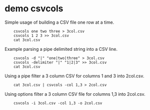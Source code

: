 
# demo csvcols

Simple usage of building a CSV file one row at a time.

```shell
    csvcols one two three > 3col.csv
    csvcols 1 2 3 >> 3col.csv
    cat 3col.csv
```

Example parsing a pipe delimited string into a CSV line.

```shell
    csvcols -d "|" "one|two|three" > 3col.csv
    csvcols -delimiter "|" "1|2|3" >> 3col.csv
    cat 3col.csv
```

Using a pipe filter a 3 column CSV for columns 1 and 3 into 2col.csv.

```shell
    cat 3col.csv | csvcols -col 1,3 > 2col.csv
```

Using options filter a 3 column CSV file for columns 1,3 into 2col.csv.

```shell
    csvcols -i 3col.csv -col 1,3 -o 2col.csv
```

